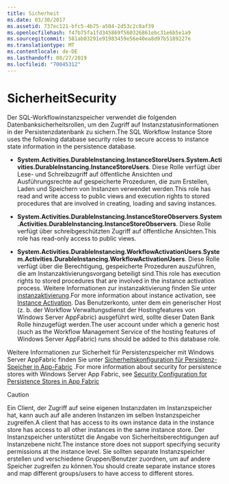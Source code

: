 ```yaml
---
title: Sicherheit
ms.date: 03/30/2017
ms.assetid: 737ec121-bfc5-4b75-a504-2d53c2c8af39
ms.openlocfilehash: f47b75fa1fd345869f560326861ebc31e6b5e1a9
ms.sourcegitcommit: 581ab03291e91983459e56e40ea8d97b5189227e
ms.translationtype: MT
ms.contentlocale: de-DE
ms.lasthandoff: 08/27/2019
ms.locfileid: "70045312"
---
```

# <a name="security"></a><span data-ttu-id="3c327-102">Sicherheit</span><span class="sxs-lookup"><span data-stu-id="3c327-102">Security</span></span>
<span data-ttu-id="3c327-103">Der SQL-Workflowinstanzspeicher verwendet die folgenden Datenbanksicherheitsrollen, um den Zugriff auf Instanzstatusinformationen in der Persistenzdatenbank zu sichern.</span><span class="sxs-lookup"><span data-stu-id="3c327-103">The SQL Workflow Instance Store uses the following database security roles to secure access to instance state information in the persistence database.</span></span>  
  
- <span data-ttu-id="3c327-104">**System.Activities.DurableInstancing.InstanceStoreUsers**.</span><span class="sxs-lookup"><span data-stu-id="3c327-104">**System.Activities.DurableInstancing.InstanceStoreUsers**.</span></span> <span data-ttu-id="3c327-105">Diese Rolle verfügt über Lese- und Schreibzugriff auf öffentliche Ansichten und Ausführungsrechte auf gespeicherte Prozeduren, die zum Erstellen, Laden und Speichern von Instanzen verwendet werden.</span><span class="sxs-lookup"><span data-stu-id="3c327-105">This role has read and write access to public views and execution rights to stored procedures that are involved in creating, loading and saving instances.</span></span>  
  
- <span data-ttu-id="3c327-106">**System.Activities.DurableInstancing.InstanceStoreObservers**.</span><span class="sxs-lookup"><span data-stu-id="3c327-106">**System.Activities.DurableInstancing.InstanceStoreObservers**.</span></span> <span data-ttu-id="3c327-107">Diese Rolle verfügt über schreibgeschützten Zugriff auf öffentliche Ansichten.</span><span class="sxs-lookup"><span data-stu-id="3c327-107">This role has read-only access to public views.</span></span>  
  
- <span data-ttu-id="3c327-108">**System.Activities.DurableInstancing.WorkflowActivationUsers**.</span><span class="sxs-lookup"><span data-stu-id="3c327-108">**System.Activities.DurableInstancing.WorkflowActivationUsers**.</span></span> <span data-ttu-id="3c327-109">Diese Rolle verfügt über die Berechtigung, gespeicherte Prozeduren auszuführen, die am Instanzaktivierungsvorgang beteiligt sind.</span><span class="sxs-lookup"><span data-stu-id="3c327-109">This role has execution rights to stored procedures that are involved in the instance activation process.</span></span> <span data-ttu-id="3c327-110">Weitere Informationen zur instanzaktivierung finden Sie unter [instanzaktivierung](instance-activation.md).</span><span class="sxs-lookup"><span data-stu-id="3c327-110">For more information about instance activation, see [Instance Activation](instance-activation.md).</span></span> <span data-ttu-id="3c327-111">Das Benutzerkonto, unter dem ein generischer Host (z. b. der Workflow Verwaltungsdienst der Hostingfeatures von Windows Server AppFabric) ausgeführt wird, sollte dieser Daten Bank Rolle hinzugefügt werden.</span><span class="sxs-lookup"><span data-stu-id="3c327-111">The user account under which a generic host (such as the Workflow Management Service of the hosting features of Windows Server AppFabric) runs should be added to this database role.</span></span>  
  
 <span data-ttu-id="3c327-112">Weitere Informationen zur Sicherheit für Persistenzspeicher mit Windows Server AppFabric finden Sie unter [Sicherheitskonfiguration für Persistenz-Speicher in App-Fabric](https://go.microsoft.com/fwlink/?LinkId=201208) .</span><span class="sxs-lookup"><span data-stu-id="3c327-112">For more information about security for persistence stores with Windows Server App Fabric, see [Security Configuration for Persistence Stores in App Fabric](https://go.microsoft.com/fwlink/?LinkId=201208)</span></span>  
  
> [!CAUTION]
> <span data-ttu-id="3c327-113">Ein Client, der Zugriff auf seine eigenen Instanzdaten im Instanzspeicher hat, kann auch auf alle anderen Instanzen im selben Instanzspeicher zugreifen.</span><span class="sxs-lookup"><span data-stu-id="3c327-113">A client that has access to its own instance data in the instance store has access to all other instances in the same instance store.</span></span> <span data-ttu-id="3c327-114">Der Instanzspeicher unterstützt die Angabe von Sicherheitsberechtigungen auf Instanzebene nicht.</span><span class="sxs-lookup"><span data-stu-id="3c327-114">The instance store does not support specifying security permissions at the instance level.</span></span> <span data-ttu-id="3c327-115">Sie sollten separate Instanzspeicher erstellen und verschiedene Gruppen/Benutzer zuordnen, um auf andere Speicher zugreifen zu können.</span><span class="sxs-lookup"><span data-stu-id="3c327-115">You should create separate instance stores and map different groups/users to have access to different stores.</span></span>
